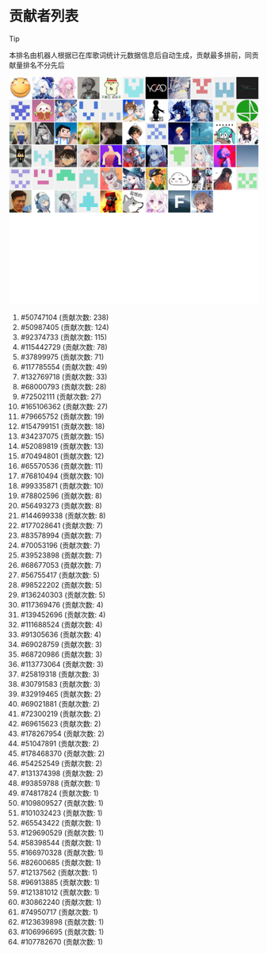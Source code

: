 # 贡献者列表

> [!TIP]
> 本排名由机器人根据已在库歌词统计元数据信息后自动生成，贡献最多排前，同贡献量排名不分先后

![贡献者头像画廊](./CONTRIBUTORS.svg)

1. #50747104 (贡献次数: 238)
2. #50987405 (贡献次数: 124)
3. #92374733 (贡献次数: 115)
4. #115442729 (贡献次数: 78)
5. #37899975 (贡献次数: 71)
6. #117785554 (贡献次数: 49)
7. #132769718 (贡献次数: 33)
8. #68000793 (贡献次数: 28)
9. #72502111 (贡献次数: 27)
10. #165106362 (贡献次数: 27)
11. #79665752 (贡献次数: 19)
12. #154799151 (贡献次数: 18)
13. #34237075 (贡献次数: 15)
14. #52089819 (贡献次数: 13)
15. #70494801 (贡献次数: 12)
16. #65570536 (贡献次数: 11)
17. #76810494 (贡献次数: 10)
18. #99335871 (贡献次数: 10)
19. #78802596 (贡献次数: 8)
20. #56493273 (贡献次数: 8)
21. #144699338 (贡献次数: 8)
22. #177028641 (贡献次数: 7)
23. #83578994 (贡献次数: 7)
24. #70053196 (贡献次数: 7)
25. #39523898 (贡献次数: 7)
26. #68677053 (贡献次数: 7)
27. #56755417 (贡献次数: 5)
28. #98522202 (贡献次数: 5)
29. #136240303 (贡献次数: 5)
30. #117369476 (贡献次数: 4)
31. #139452696 (贡献次数: 4)
32. #111688524 (贡献次数: 4)
33. #91305636 (贡献次数: 4)
34. #69028759 (贡献次数: 3)
35. #68720986 (贡献次数: 3)
36. #113773064 (贡献次数: 3)
37. #25819318 (贡献次数: 3)
38. #30791583 (贡献次数: 3)
39. #32919465 (贡献次数: 2)
40. #69021881 (贡献次数: 2)
41. #72300219 (贡献次数: 2)
42. #69615623 (贡献次数: 2)
43. #178267954 (贡献次数: 2)
44. #51047891 (贡献次数: 2)
45. #178468370 (贡献次数: 2)
46. #54252549 (贡献次数: 2)
47. #131374398 (贡献次数: 2)
48. #93859788 (贡献次数: 1)
49. #74817824 (贡献次数: 1)
50. #109809527 (贡献次数: 1)
51. #101032423 (贡献次数: 1)
52. #65543422 (贡献次数: 1)
53. #129690529 (贡献次数: 1)
54. #58398544 (贡献次数: 1)
55. #166970328 (贡献次数: 1)
56. #82600685 (贡献次数: 1)
57. #12137562 (贡献次数: 1)
58. #96913885 (贡献次数: 1)
59. #121381012 (贡献次数: 1)
60. #30862240 (贡献次数: 1)
61. #74950717 (贡献次数: 1)
62. #123639898 (贡献次数: 1)
63. #106996695 (贡献次数: 1)
64. #107782670 (贡献次数: 1)
